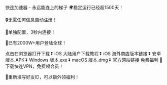 快连加速器 - 永远能连上的梯子
🌍稳定运行已经超1500天！

🔒无需任何信息自动注册！

🚀单独配置，3秒内连接！

👨已有2000W+用户登陆全球！

点击在浏览器打开下载
⏬ iOS 大陆用户下载教程
⏬ iOS 海外商店版本链接
⏬ 安卓版本.APK
⏬ Windows 版本.exe
⏬ macOS 版本.dmg
⏬ 官方网站链接
免费福利
🎁下载快连VPN，免费领会员！

🎁重新填写好友ID，可以额外领福利！
